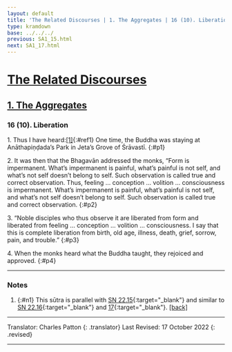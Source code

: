 ```yaml
---
layout: default
title: 'The Related Discourses | 1. The Aggregates | 16 (10). Liberation'
type: kramdown
base: ../../../
previous: SA1_15.html
next: SA1_17.html
---
```


# [The Related Discourses](../index.html)
## [1. The Aggregates](index.html)
### 16 (10). Liberation

1\. Thus I have heard:[\[1\]](#n1){:#ref1} One time, the Buddha was staying at Anāthapiṇḍada’s Park in Jeta’s Grove of Śrāvastī.
{:#p1}

2\. It was then that the Bhagavān addressed the monks, “Form is impermanent. What’s impermanent is painful, what’s painful is not self, and what’s not self doesn’t belong to self. Such observation is called true and correct observation. Thus, feeling … conception … volition … consciousness is impermanent. What’s impermanent is painful, what’s painful is not self, and what’s not self doesn’t belong to self. Such observation is called true and correct observation.
{:#p2}

3\. “Noble disciples who thus observe it are liberated from form and liberated from feeling … conception … volition … consciousness. I say that this is complete liberation from birth, old age, illness, death, grief, sorrow, pain, and trouble.”
{:#p3}

4\. When the monks heard what the Buddha taught, they rejoiced and approved.
{:#p4}

---

### Notes

1. {:#n1} This sūtra is parallel with [SN 22.15](https://suttacentral.net/sn22.15){:target="_blank"} and similar to [SN 22.16](https://suttacentral.net/sn22.16){:target="_blank"} and [17](https://suttacentral.net/sn22.17){:target="_blank"}. [\[back\]](#ref1)

---

Translator: Charles Patton
{: .translator}
Last Revised: 17 October 2022
{: .revised}

---